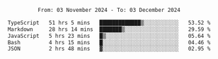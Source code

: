 <div align="center">
<p style="text-align: center;">
<!--START_SECTION:waka-->

```txt
From: 03 November 2024 - To: 03 December 2024

TypeScript   51 hrs 5 mins   █████████████▒░░░░░░░░░░░   53.52 %
Markdown     28 hrs 14 mins  ███████▒░░░░░░░░░░░░░░░░░   29.59 %
JavaScript   5 hrs 23 mins   █▒░░░░░░░░░░░░░░░░░░░░░░░   05.64 %
Bash         4 hrs 15 mins   █░░░░░░░░░░░░░░░░░░░░░░░░   04.46 %
JSON         2 hrs 48 mins   ▓░░░░░░░░░░░░░░░░░░░░░░░░   02.95 %
```

<!--END_SECTION:waka-->
</p>
</div>
